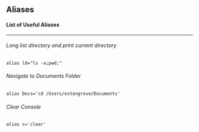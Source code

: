 ## __Aliases__
#### List of Useful Aliases

------
###### Long list directory and print current directory

```
alias ld="ls -a;pwd;"
```
###### Navigate to Documents Folder
```
alias Docs='cd /Users/estengrove/Documents'
```
###### Clear Console
```
alias c='clear'
```
